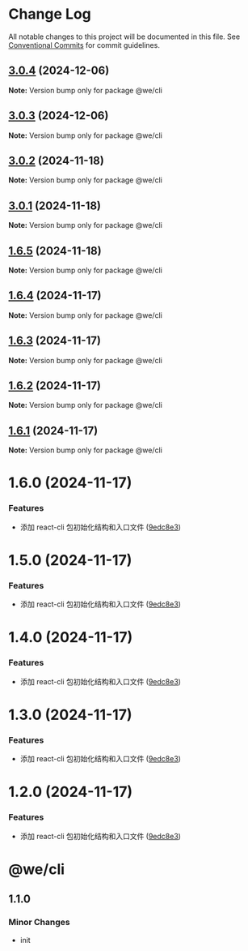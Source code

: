 # Change Log

All notable changes to this project will be documented in this file.
See [Conventional Commits](https://conventionalcommits.org) for commit guidelines.

## [3.0.4](https://github.com/weiAX95/we-lib/compare/@we/cli@1.6.5...@we/cli@3.0.4) (2024-12-06)

**Note:** Version bump only for package @we/cli





## [3.0.3](https://github.com/weiAX95/we-lib/compare/@we/cli@1.6.5...@we/cli@3.0.3) (2024-12-06)

**Note:** Version bump only for package @we/cli





## [3.0.2](https://github.com/weiAX95/we-lib/compare/@we/cli@1.6.5...@we/cli@3.0.2) (2024-11-18)

**Note:** Version bump only for package @we/cli





## [3.0.1](https://github.com/weiAX95/we-lib/compare/@we/cli@1.6.5...@we/cli@3.0.1) (2024-11-18)

**Note:** Version bump only for package @we/cli





## [1.6.5](https://github.com/weiAX95/we-lib/compare/@we/cli@1.6.4...@we/cli@1.6.5) (2024-11-18)

**Note:** Version bump only for package @we/cli

## [1.6.4](https://github.com/weiAX95/we-lib/compare/@we/cli@1.6.2...@we/cli@1.6.4) (2024-11-17)

**Note:** Version bump only for package @we/cli

## [1.6.3](https://github.com/weiAX95/we-lib/compare/@we/cli@1.6.2...@we/cli@1.6.3) (2024-11-17)

**Note:** Version bump only for package @we/cli

## [1.6.2](https://github.com/weiAX95/we-lib/compare/@we/cli@1.6.0...@we/cli@1.6.2) (2024-11-17)

**Note:** Version bump only for package @we/cli

## [1.6.1](https://github.com/weiAX95/we-lib/compare/@we/cli@1.6.0...@we/cli@1.6.1) (2024-11-17)

**Note:** Version bump only for package @we/cli

# 1.6.0 (2024-11-17)

### Features

- 添加 react-cli 包初始化结构和入口文件 ([9edc8e3](https://github.com/weiAX95/we-lib/commit/9edc8e313e25a2fd9ab7e5c5af5c5d26ce538731))

# 1.5.0 (2024-11-17)

### Features

- 添加 react-cli 包初始化结构和入口文件 ([9edc8e3](https://github.com/weiAX95/we-lib/commit/9edc8e313e25a2fd9ab7e5c5af5c5d26ce538731))

# 1.4.0 (2024-11-17)

### Features

- 添加 react-cli 包初始化结构和入口文件 ([9edc8e3](https://github.com/weiAX95/we-lib/commit/9edc8e313e25a2fd9ab7e5c5af5c5d26ce538731))

# 1.3.0 (2024-11-17)

### Features

- 添加 react-cli 包初始化结构和入口文件 ([9edc8e3](https://github.com/weiAX95/we-lib/commit/9edc8e313e25a2fd9ab7e5c5af5c5d26ce538731))

# 1.2.0 (2024-11-17)

### Features

- 添加 react-cli 包初始化结构和入口文件 ([9edc8e3](https://github.com/weiAX95/we-lib/commit/9edc8e313e25a2fd9ab7e5c5af5c5d26ce538731))

# @we/cli

## 1.1.0

### Minor Changes

- init
